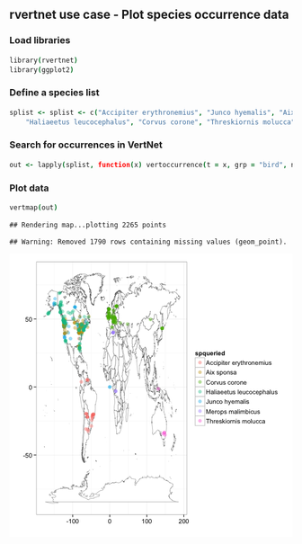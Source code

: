 ## rvertnet use case - Plot species occurrence data

### Load libraries


```coffee
library(rvertnet)
library(ggplot2)
```


### Define a species list


```coffee
splist <- splist <- c("Accipiter erythronemius", "Junco hyemalis", "Aix sponsa", 
    "Haliaeetus leucocephalus", "Corvus corone", "Threskiornis molucca", "Merops malimbicus")
```


### Search for occurrences in VertNet


```coffee
out <- lapply(splist, function(x) vertoccurrence(t = x, grp = "bird", num = 500))
```


### Plot data


```coffee
vertmap(out)
```

```
## Rendering map...plotting 2265 points
```

```
## Warning: Removed 1790 rows containing missing values (geom_point).
```

![plot of chunk splist3](figure/splist3.png) 

